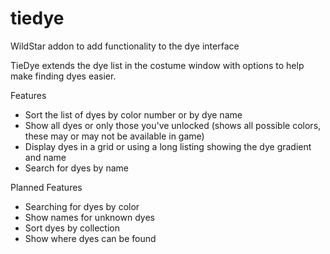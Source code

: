 tiedye
======

WildStar addon to add functionality to the dye interface


TieDye extends the dye list in the costume window with options to help make finding dyes easier.
 

Features

* Sort the list of dyes by color number or by dye name
* Show all dyes or only those you've unlocked (shows all possible colors, these may or may not be available in game)
* Display dyes in a grid or using a long listing showing the dye gradient and name
* Search for dyes by name
  

Planned Features

* Searching for dyes by color
* Show names for unknown dyes
* Sort dyes by collection
* Show where dyes can be found
